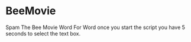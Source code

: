 # BeeMovie
Spam The Bee Movie Word For Word
once you start the script you have 5 seconds to select the text box.
